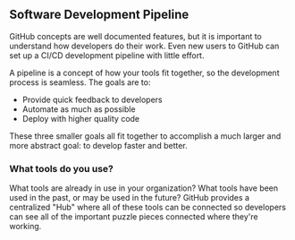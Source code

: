 ## Software Development Pipeline

GitHub concepts are well documented features, but it is important to understand how developers do their work. Even new users to GitHub can set up a CI/CD development pipeline with little effort.

A pipeline is a concept of how your tools fit together, so the development process is seamless. The goals are to:
- Provide quick feedback to developers
- Automate as much as possible
- Deploy with higher quality code

These three smaller goals all fit together to accomplish a much larger and more abstract goal: to develop faster and better.

### What tools do you use?

What tools are already in use in your organization? What tools have been used in the past, or may be used in the future? GitHub provides a centralized "Hub" where all of these tools can be connected so developers can see all of the important puzzle pieces connected where they're working.

